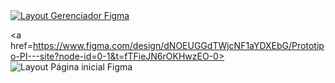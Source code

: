 <a href="https://www.figma.com/design/rHnClKDSuX3tgjkMPyievj/Prot%C3%B3tipos-funcionalidades---PI?node-id=0-1&t=VXQW2h70S5ibVwDG-0">
  <img alt="Layout Gerenciador Figma" src="https://img.shields.io/badge/Acessar%20Web%20-Figma-%2304D361">
</a>

<a href=https://www.figma.com/design/dNOEUGGdTWjcNF1aYDXEbG/Prototipo-PI---site?node-id=0-1&t=fTFieJN6rOKHwzEO-0>
  <img alt="Layout Página inicial Figma" src="https://img.shields.io/badge/Acessar%20Web%20-Figma-%2304D361">
</a>

